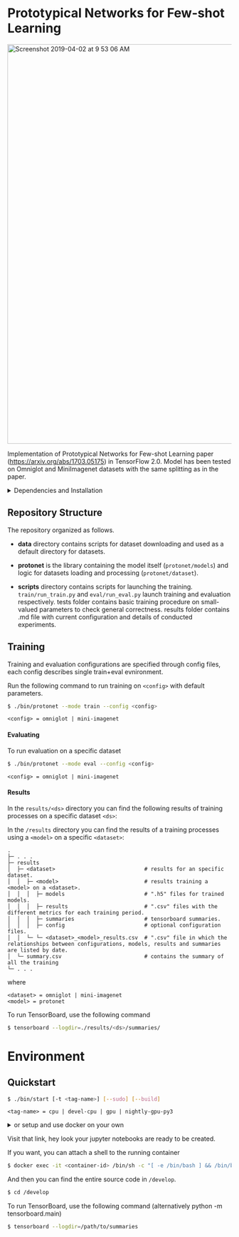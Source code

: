 # Prototypical Networks for Few-shot Learning

<img width="896" alt="Screenshot 2019-04-02 at 9 53 06 AM" src="https://user-images.githubusercontent.com/23639048/55438102-5d9e4c00-55a9-11e9-86e2-b4f79f880b83.png">

Implementation of Prototypical Networks for Few-shot Learning paper (https://arxiv.org/abs/1703.05175) in TensorFlow 2.0. Model has been tested on Omniglot and MiniImagenet datasets with the same splitting as in the paper.

<details><summary>Dependencies and Installation</summary>

* The code has been tested on Ubuntu 18.04 with Python 3.6.8 and TensorFflow 2.0.0-alpha0
* The two main dependencies are TensorFlow and Pillow package (Pillow is included in dependencies)
* To install `protonet` lib run `python setup.py install`
* Run `./bin/download_omniglot.sh` from repo's root directory to download Omniglot dataset
* MiniImagenet was downloaded from brilliant [repo from `renmengye`](https://github.com/renmengye/few-shot-ssl-public) and placed into `data/mini-imagenet` folder
</details>

## Repository Structure
The repository organized as follows. 

- **data** directory contains scripts for dataset downloading and used as a default directory for datasets.

- **protonet** is the library containing the model itself (`protonet/models`) and logic for datasets loading and processing (`protonet/dataset`). 

- **scripts** directory contains scripts for launching the training. `train/run_train.py` and `eval/run_eval.py` launch training and evaluation respectively. tests folder contains basic training procedure on small-valued parameters to check general correctness. results folder contains .md file with current configuration and details of conducted experiments.

## Training

Training and evaluation configurations are specified through config files, each config describes single train+eval evnironment.

Run the following command to run training on `<config>` with default parameters.

```sh
$ ./bin/protonet --mode train --config <config>
```

`<config> = omniglot | mini-imagenet`

#### Evaluating

To run evaluation on a specific dataset

```sh
$ ./bin/protonet --mode eval --config <config>
```

`<config> = omniglot | mini-imagenet`

#### Results

In the `results/<ds>` directory you can find the following results of training processes on a specific dataset `<ds>`:

In the `/results` directory you can find the results of a training processes using a `<model>` on a specific `<dataset>`:

```
.
├─ . . .
├─ results
│  ├─ <dataset>                            # results for an specific dataset.
│  │  ├─ <model>                           # results training a <model> on a <dataset>.
│  │  │  ├─ models                         # ".h5" files for trained models.
│  │  │  ├─ results                        # ".csv" files with the different metrics for each training period.
│  │  │  ├─ summaries                      # tensorboard summaries.
│  │  │  ├─ config                         # optional configuration files.
│  │  └─ └─ <dataset>_<model>_results.csv  # ".csv" file in which the relationships between configurations, models, results and summaries are listed by date.
│  └─ summary.csv                          # contains the summary of all the training
└─ . . .
```

where

```
<dataset> = omniglot | mini-imagenet
<model> = protonet
```

To run TensorBoard, use the following command 

```sh
$ tensorboard --logdir=./results/<ds>/summaries/
```

# Environment

## Quickstart

```sh
$ ./bin/start [-t <tag-name>] [--sudo] [--build]
```

```
<tag-name> = cpu | devel-cpu | gpu | nightly-gpu-py3
```

<details><summary>or setup and use docker on your own</summary>

Build the docker image,

```sh
$ docker build --rm -f dockerfiles/tf-py3-jupyter.Dockerfile -t <name>:latest .
```

and now run the image

```sh
$ docker run --rm -u $(id -u):$(id -g) -p 6006:6006 -p 8888:8888 <name>:latest
```

</details>

Visit that link, hey look your jupyter notebooks are ready to be created.

If you want, you can attach a shell to the running container

```sh
$ docker exec -it <container-id> /bin/sh -c "[ -e /bin/bash ] && /bin/bash || /bin/sh"
```

And then you can find the entire source code in `/develop`.

```sh
$ cd /develop
```

To run TensorBoard, use the following command (alternatively python -m tensorboard.main)

```sh
$ tensorboard --logdir=/path/to/summaries
```
